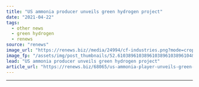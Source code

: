 ```yaml
---
title: "US ammonia producer unveils green hydrogen project"
date: "2021-04-22"
tags: 
  - other news
  - green hydrogen
  - renews
source: "renews"
image_url: "https://renews.biz//media/24994/cf-industries.png?mode=crop&width=770&heightratio=0.6103896103896103896103896104&slimmage=true"
image_fp: "/assets/img/post_thumbnails/52.6103896103896103896103896104&slimmage=true"
lead: "US ammonia producer unveils green hydrogen project"
article_url: "https://renews.biz/68065/us-ammonia-player-unveils-green-hydrogen-project/"
---
```


---
